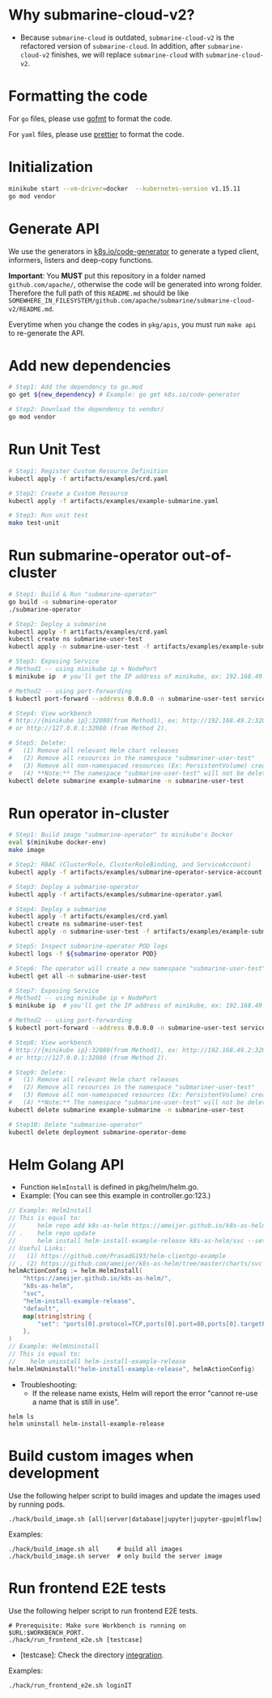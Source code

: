 # Why submarine-cloud-v2?

- Because `submarine-cloud` is outdated, `submarine-cloud-v2` is the refactored version of `submarine-cloud`. In addition, after `submarine-cloud-v2` finishes, we will replace `submarine-cloud` with `submarine-cloud-v2`.

# Formatting the code

For `go` files, please use [gofmt](https://golang.org/pkg/cmd/gofmt/) to format the code.

For `yaml` files, please use [prettier](https://prettier.io/) to format the code.

# Initialization

```bash
minikube start --vm-driver=docker  --kubernetes-version v1.15.11
go mod vendor
```

# Generate API

We use the generators in [k8s.io/code-generator](https://github.com/kubernetes/code-generator) to generate a typed client, informers, listers and deep-copy functions.

**Important**: You **MUST** put this repository in a folder named `github.com/apache/`, otherwise the code will be generated into wrong folder. Therefore the full path of this `README.md` should be like `SOMEWHERE_IN_FILESYSTEM/github.com/apache/submarine/submarine-cloud-v2/README.md`.

Everytime when you change the codes in `pkg/apis`, you must run `make api` to re-generate the API.

# Add new dependencies

```bash
# Step1: Add the dependency to go.mod
go get ${new_dependency} # Example: go get k8s.io/code-generator

# Step2: Download the dependency to vendor/
go mod vendor
```

# Run Unit Test

```bash
# Step1: Register Custom Resource Definition
kubectl apply -f artifacts/examples/crd.yaml

# Step2: Create a Custom Resource
kubectl apply -f artifacts/examples/example-submarine.yaml

# Step3: Run unit test
make test-unit
```

# Run submarine-operator out-of-cluster

```bash
# Step1: Build & Run "submarine-operator"
go build -o submarine-operator
./submarine-operator

# Step2: Deploy a submarine
kubectl apply -f artifacts/examples/crd.yaml
kubectl create ns submarine-user-test
kubectl apply -n submarine-user-test -f artifacts/examples/example-submarine.yaml

# Step3: Exposing Service
# Method1 -- using minikube ip + NodePort
$ minikube ip  # you'll get the IP address of minikube, ex: 192.168.49.2

# Method2 -- using port-forwarding
$ kubectl port-forward --address 0.0.0.0 -n submarine-user-test service/traefik 32080:80

# Step4: View workbench
# http://{minikube ip}:32080(from Method1), ex: http://192.168.49.2:32080
# or http://127.0.0.1:32080 (from Method 2).

# Step5: Delete:
#   (1) Remove all relevant Helm chart releases
#   (2) Remove all resources in the namespace "submariner-user-test"
#   (3) Remove all non-namespaced resources (Ex: PersistentVolume) created by client-go API
#   (4) **Note:** The namespace "submarine-user-test" will not be deleted
kubectl delete submarine example-submarine -n submarine-user-test
```

# Run operator in-cluster

```bash
# Step1: Build image "submarine-operator" to minikube's Docker
eval $(minikube docker-env)
make image

# Step2: RBAC (ClusterRole, ClusterRoleBinding, and ServiceAccount)
kubectl apply -f artifacts/examples/submarine-operator-service-account.yaml

# Step3: Deploy a submarine-operator
kubectl apply -f artifacts/examples/submarine-operator.yaml

# Step4: Deploy a submarine
kubectl apply -f artifacts/examples/crd.yaml
kubectl create ns submarine-user-test
kubectl apply -n submarine-user-test -f artifacts/examples/example-submarine.yaml

# Step5: Inspect submarine-operator POD logs
kubectl logs -f ${submarine-operator POD}

# Step6: The operator will create a new namespace "submarine-user-test"
kubectl get all -n submarine-user-test

# Step7: Exposing Service
# Method1 -- using minikube ip + NodePort
$ minikube ip  # you'll get the IP address of minikube, ex: 192.168.49.2

# Method2 -- using port-forwarding
$ kubectl port-forward --address 0.0.0.0 -n submarine-user-test service/traefik 32080:80

# Step8: View workbench
# http://{minikube ip}:32080(from Method1), ex: http://192.168.49.2:32080
# or http://127.0.0.1:32080 (from Method 2).

# Step9: Delete:
#   (1) Remove all relevant Helm chart releases
#   (2) Remove all resources in the namespace "submariner-user-test"
#   (3) Remove all non-namespaced resources (Ex: PersistentVolume) created by client-go API
#   (4) **Note:** The namespace "submarine-user-test" will not be deleted
kubectl delete submarine example-submarine -n submarine-user-test

# Step10: Delete "submarine-operator"
kubectl delete deployment submarine-operator-demo
```

# Helm Golang API

- Function `HelmInstall` is defined in pkg/helm/helm.go.
- Example: (You can see this example in controller.go:123.)

```go
// Example: HelmInstall
// This is equal to:
// 		helm repo add k8s-as-helm https://ameijer.github.io/k8s-as-helm/
// .	helm repo update
//  	helm install helm-install-example-release k8s-as-helm/svc --set ports[0].protocol=TCP,ports[0].port=80,ports[0].targetPort=9376
// Useful Links:
//   (1) https://github.com/PrasadG193/helm-clientgo-example
// . (2) https://github.com/ameijer/k8s-as-helm/tree/master/charts/svc
helmActionConfig := helm.HelmInstall(
    "https://ameijer.github.io/k8s-as-helm/",
    "k8s-as-helm",
    "svc",
    "helm-install-example-release",
    "default",
    map[string]string {
        "set": "ports[0].protocol=TCP,ports[0].port=80,ports[0].targetPort=9376",
    },
)
// Example: HelmUninstall
// This is equal to:
//    helm uninstall helm-install-example-release
helm.HelmUninstall("helm-install-example-release", helmActionConfig)

```

- Troubleshooting:
  - If the release name exists, Helm will report the error "cannot re-use a name that is still in use".

```
helm ls
helm uninstall helm-install-example-release
```

# Build custom images when development

Use the following helper script to build images and update the images used by running pods.

```
./hack/build_image.sh [all|server|database|jupyter|jupyter-gpu|mlflow]
```

Examples:

```
./hack/build_image.sh all     # build all images
./hack/build_image.sh server  # only build the server image
```

# Run frontend E2E tests

Use the following helper script to run frontend E2E tests.

```
# Prerequisite: Make sure Workbench is running on $URL:$WORKBENCH_PORT.
./hack/run_frontend_e2e.sh [testcase]
```

- [testcase]: Check the directory [integration](../submarine-test/test-e2e/src/test/java/org/apache/submarine/integration/).

Examples:

```
./hack/run_frontend_e2e.sh loginIT
```
